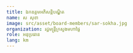 ```yaml
---
title: ឯកឧត្តមអភិសន្តិបណ្ឌិត
name: ស សុខា
image: src/asset/board-members/sar-sokha.jpg
organization: រដ្ឋមន្ត្រីក្រសួងមហាផ្ទៃ
role: អនុប្រធាន
lang: km
---
```

